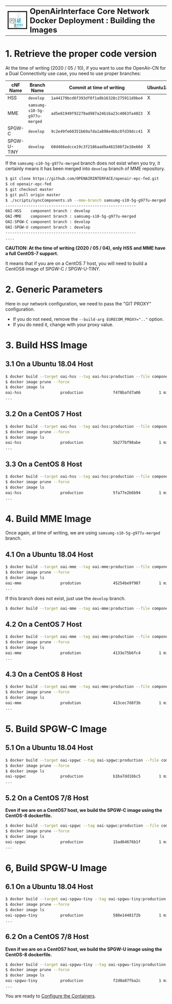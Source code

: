 <table style="border-collapse: collapse; border: none;">
  <tr style="border-collapse: collapse; border: none;">
    <td style="border-collapse: collapse; border: none;">
      <a href="http://www.openairinterface.org/">
         <img src="./images/oai_final_logo.png" alt="" border=3 height=50 width=150>
         </img>
      </a>
    </td>
    <td style="border-collapse: collapse; border: none; vertical-align: center;">
      <b><font size = "5">OpenAirInterface Core Network Docker Deployment : Building the Images</font></b>
    </td>
  </tr>
</table>

# 1.  Retrieve the proper code version #

At the time of writing (2020 / 05 / 10), if you want to use the OpenAir-CN for a Dual Connectivity use case, you need to use proper branches:

**cNF Name** | **Branch Name**               | **Commit at time of writing**              | Ubuntu18 | CentOS7 | CentOS8
------------ | ----------------------------- | ------------------------------------------ | -------- | ------- | -------
HSS          | `develop`                     | `1a44179bcd6f393df0f1a8b16328c275911d9be4` | X        | X       | X
MME          | `samsumg-s10-5g-g977u-merged` | `ad5e81949f92279ad987a24b16a23c4063fa4023` | X        | X       | X
SPGW-C       | `develop`                     | `9c2e49fe60351b69a7da1a898e4bbc0fd39dcc41` | X        |         | X
SPGW-U-TINY  | `develop`                     | `60d466edcce19c3f2186aad9a461508f2e10e60d` | X        |         | X

If the `samsumg-s10-5g-g977u-merged` branch does not exist when you try, it certainly means it has been merged into `develop` branch of MME repository.

```bash
$ git clone https://github.com/OPENAIRINTERFACE/openair-epc-fed.git
$ cd openair-epc-fed
$ git checkout master
$ git pull origin master
$ ./scripts/syncComponents.sh --mme-branch samsumg-s10-5g-g977u-merged
---------------------------------------------------------
OAI-HSS    component branch : develop
OAI-MME    component branch : samsumg-s10-5g-g977u-merged
OAI-SPGW-C component branch : develop
OAI-SPGW-U component branch : develop
---------------------------------------------------------
....
```

**CAUTION: At the time of writing (2020 / 05 / 04), only HSS and MME have a full CentOS-7 support.**

It means that if you are on a CentOS 7 host, you will need to build a CentOS8 image of SPGW-C / SPGW-U-TINY.

# 2. Generic Parameters #

Here in our network configuration, we need to pass the "GIT PROXY" configuration.

*   If you do not need, remove the `--build-arg EURECOM_PROXY=".."` option.
*   If you do need it, change with your proxy value.

# 3. Build HSS Image #

## 3.1 On a Ubuntu 18.04 Host ##

```bash
$ docker build --target oai-hss --tag oai-hss:production --file component/oai-hss/ci-scripts/Dockerfile.ubuntu18.04 --build-arg EURECOM_PROXY="http://proxy.eurecom.fr:8080" .
$ docker image prune --force
$ docker image ls
oai-hss                 production             f478bafd7a06        1 minute ago          341MB
...
```

## 3.2 On a CentOS 7 Host ##

```bash
$ docker build --target oai-hss --tag oai-hss:production --file component/oai-hss/ci-scripts/Dockerfile.centos7 .
$ docker image prune --force
$ docker image ls
oai-hss                 production             5b277bf98abe        1 minute ago          527MB
...
```

## 3.3 On a CentOS 8 Host ##

```bash
$ docker build --target oai-hss --tag oai-hss:production --file component/oai-hss/ci-scripts/Dockerfile.centos8 .
$ docker image prune --force
$ docker image ls
oai-hss                 production             5fa77e2b6b94        1 minute ago          517MB
...
```

# 4. Build MME Image #

Once again, at time of writing, we are using `samsumg-s10-5g-g977u-merged` branch.

## 4.1 On a Ubuntu 18.04 Host ##

```bash
$ docker build --target oai-mme --tag oai-mme:production --file component/oai-mme/ci-scripts/Dockerfile.ubuntu18.04 --build-arg EURECOM_PROXY="http://proxy.eurecom.fr:8080" --build-arg CI_SRC_BRANCH="samsumg-s10-5g-g977u-merged" .
$ docker image prune --force
$ docker image ls
oai-mme                 prodution              45254be9f987        1 minute ago          256MB
...
```

If this branch does not exist, just use the `develop` branch.

```bash
$ docker build --target oai-mme --tag oai-mme:production --file component/oai-mme/ci-scripts/Dockerfile.ubuntu18.04 --build-arg EURECOM_PROXY="http://proxy.eurecom.fr:8080" .
```

## 4.2 On a CentOS 7 Host ##

```bash
$ docker build --target oai-mme --tag oai-mme:production --file component/oai-mme/ci-scripts/Dockerfile.centos7 --build-arg CI_SRC_BRANCH="samsumg-s10-5g-g977u-merged" .
$ docker image prune --force
$ docker image ls
oai-mme                 prodution              4133e75b6fc4        1 minute ago          406MB
...
```

## 4.3 On a CentOS 8 Host ##

```bash
$ docker build --target oai-mme --tag oai-mme:production --file component/oai-mme/ci-scripts/Dockerfile.centos8 --build-arg CI_SRC_BRANCH="samsumg-s10-5g-g977u-merged" .
$ docker image prune --force
$ docker image ls
oai-mme                 prodution              413cec7d8f3b        1 minute ago          412MB
...
```

# 5. Build SPGW-C Image #

## 5.1 On a Ubuntu 18.04 Host ##

```bash
$ docker build --target oai-spgwc --tag oai-spgwc:production --file component/oai-spgwc/ci-scripts/Dockerfile.ubuntu18.04 --build-arg EURECOM_PROXY="http://proxy.eurecom.fr:8080" .
$ docker image prune --force
$ docker image ls
oai-spgwc               production             b1ba7dd16bc5        1 minute ago          218MB
...
```

## 5.2 On a CentOS 7/8 Host ##

**Even if we are on a CentOS7 host, we build the SPGW-C image using the CentOS-8 dockerfile.**

```bash
$ docker build --target oai-spgwc --tag oai-spgwc:production --file component/oai-spgwc/ci-scripts/Dockerfile.centos8 .
$ docker image prune --force
$ docker image ls
oai-spgwc               production             15ad64676b1f        1 minute ago          379MB
...
```

# 6, Build SPGW-U Image #

## 6.1 On a Ubuntu 18.04 Host ##

```bash
$ docker build --target oai-spgwu-tiny --tag oai-spgwu-tiny:production --file component/oai-spgwu-tiny/ci-scripts/Dockerfile.ubuntu18.04 --build-arg EURECOM_PROXY="http://proxy.eurecom.fr:8080" .
$ docker image prune --force
$ docker image ls
oai-spgwu-tiny          production             588e14481f2b        1 minute ago          220MB
...
```

## 6.2 On a CentOS 7/8 Host ##

**Even if we are on a CentOS7 host, we build the SPGW-U image using the CentOS-8 dockerfile.**

```bash
$ docker build --target oai-spgwu-tiny --tag oai-spgwu-tiny:production --file component/oai-spgwu-tiny/ci-scripts/Dockerfile.centos8 .
$ docker image prune --force
$ docker image ls
oai-spgwu-tiny          production             f2d0a07fba2c        1 minute ago          378MB
...
```

You are ready to [Configure the Containers](./CONFIGURE_CONTAINERS.md).

